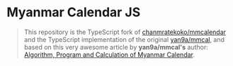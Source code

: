 # Myanmar Calendar JS
> This repository is the TypeScript fork of [chanmratekoko/mmcalendar](https://github.com/chanmratekoko/mmcalendar) and the TypeScript implementation of the original [yan9a/mmcal](https://github.com/yan9a/mmcal/blob/master/javascript/ceMmDateTime.js), and based on this very awesome article by __yan9a/mmcal's__ author: [Algorithm, Program and Calculation of Myanmar Calendar](https://cool-emerald.blogspot.com/2013/06/algorithm-program-and-calculation-of.html).

